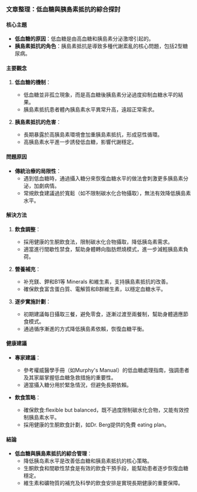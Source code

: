 ### 文章整理：低血糖與胰島素抵抗的綜合探討

#### 核心主題
- **低血糖的原因**：低血糖是由高血糖和胰島素分泌激增引起的。
- **胰島素抵抗的角色**：胰島素抵抗是導致多種代謝紊亂的核心問題，包括2型糖尿病。

#### 主要觀念
1. **低血糖的機制**：
   - 低血糖並非孤立現象，而是高血糖後胰島素分泌過度抑制血糖水平的結果。
   - 胰島素抵抗患者體內胰島素水平異常升高，遠超正常需求。

2. **胰島素抵抗的危害**：
   - 長期暴露於高胰島素環境會加重胰島素抵抗，形成惡性循環。
   - 高胰島素水平進一步誘發低血糖，影響代謝穩定。

#### 問題原因
- **傳統治療的局限性**：
  - 遇到低血糖時，通過攝入糖分來恢復血糖水平的做法會刺激更多胰島素分泌，加劇病情。
  - 常規飲食建議過於寬鬆（如不限制碳水化合物攝取），無法有效降低胰島素水平。

#### 解決方法
1. **飲食調整**：
   - 採用健康的生酮飲食法，限制碳水化合物攝取，降低胰岛素需求。
   - 適當進行間歇性禁食，幫助身體轉向脂肪燃燒模式，進一步減輕胰島素負荷。

2. **營養補充**：
   - 补充鎂、鉀和B1等 Minerals 和維生素，支持胰島素抵抗的改善。
   - 確保飲食富含蛋白質、電解質和B群維生素，以穩定血糖水平。

3. **逐步實施計劃**：
   - 初期建議每日攝取三餐，避免零食，逐漸过渡至兩餐制，幫助身體適應節食模式。
   - 通過循序漸進的方式降低胰島素依賴，恢復血糖平衡。

#### 健康建議
- **專家建議**：
  - 參考權威醫學手冊（如Murphy's Manual）的低血糖處理指南，強調患者及其家屬掌握低血糖急救措施的重要性。
  - 適當攝入糖分用於緊急情況，但避免長期依賴。

- **飲食策略**：
  - 確保飲食:flexible but balanced，既不過度限制碳水化合物，又能有效控制胰島素水平。
  - 採用健康的生酮飲食計劃，如Dr. Berg提供的免費 eating plan。

#### 結論
- **低血糖與胰島素抵抗的綜合管理**：
  - 降低胰岛素水平是改善低血糖和胰島素抵抗的核心策略。
  - 生酮飲食和間歇性禁食是有效的飲食干預手段，能幫助患者逐步恢復血糖穩定。
  - 維生素和礦物質的補充及科學的飲食安排是實現長期健康的重要保障。